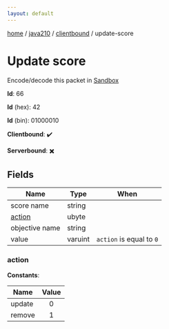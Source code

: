 ```yaml
---
layout: default
---
```


[home](/)  /  [java210](/protocol/java210)  /  [clientbound](/protocol/java210/clientbound)  /  update-score

# Update score

Encode/decode this packet in [Sandbox](../../../sandbox/java210#Clientbound.UpdateScore)

**Id**: 66

**Id** (hex): 42

**Id** (bin): 01000010

**Clientbound**: ✔️

**Serverbound**: ✖️

## Fields

Name | Type | When
---|---|:---:
score name | string | 
[action](#action) | ubyte | 
objective name | string | 
value | varuint | <code>action</code> is equal to <code>0</code>

### action

**Constants**:

Name | Value
---|:---:
update | 0
remove | 1

